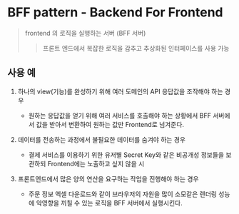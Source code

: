 # BFF pattern - Backend For Frontend

> frontend 의 로직을 실행하는 서버 (BFF 서버)
>
> > 프론트 엔드에서 복잡한 로직을 감추고 추상화된 인터페이스를 사용 가능

## 사용 예

1. 하나의 view(기능)를 완성하기 위해 여러 도메인의 API 응답값을 조작해야 하는 경우

   - 원하는 응답값을 얻기 위해 여러 서비스를 호출해야 하는 상황에서 BFF 서버에서 값을 받아서 변환하여 원하는 값만 Frontend로 넘겨준다.

2. 데이터를 전송하는 과정에서 불필요한 데이터를 숨겨야 하는 경우

   - 결제 서비스를 이용하기 위한 유저별 Secret Key와 같은 비공개성 정보들을 보관하되 Frontend에는 노출하고 싶지 않을 시

3. 프론트엔드에서 많은 양의 연산을 요구하는 작업을 진행해야 하는 경우
   - 주문 정보 엑셀 다운로드와 같이 브라우저의 자원을 많이 소모같은 렌더링 성능에 악영향을 끼칠 수 있는 로직을 BFF 서버에서 실행시킨다.
